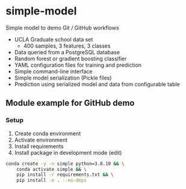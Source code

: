 # simple-model
Simple model to demo Git / GitHub workflows

- UCLA Graduate school data set
  - 400 samples, 3 features, 3 classes
- Data queried from a PostgreSQL database
- Random forest or gradient boosting classifier
- YAML configuration files for training and prediction
- Simple command-line interface
- Simple model serialization (Pickle files)
- Prediction using serialized model and data from configurable table

## Module example for GitHub demo

### Setup

1. Create conda environment
2. Activate environment
3. Install requirements
4. Install package in development mode (edit)

```bash
conda create -y -n simple python=3.8.10 && \
    conda activate simple && \
    pip install -r requirements.txt && \
    pip install -e . --no-deps
```
